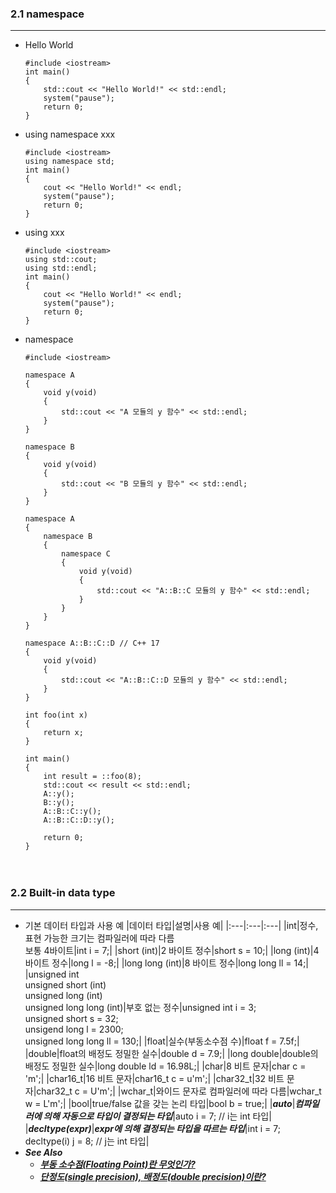 ### 2.1 namespace
---
- Hello World
    ```
    #include <iostream>
    int main()
    {
        std::cout << "Hello World!" << std::endl;
        system("pause");
        return 0;
    }
    ```
- using namespace xxx
    ```
    #include <iostream>
    using namespace std;
    int main()
    {
        cout << "Hello World!" << endl;
        system("pause");
        return 0;
    }
    ```
- using xxx
    ```
    #include <iostream>
    using std::cout;
    using std::endl;
    int main()
    {
        cout << "Hello World!" << endl;
        system("pause");
        return 0;
    }
    ```
- namespace
    ```
    #include <iostream>

    namespace A
    {
        void y(void)
        {
            std::cout << "A 모듈의 y 함수" << std::endl;
        }
    }

    namespace B
    {
        void y(void)
        {
            std::cout << "B 모듈의 y 함수" << std::endl;
        }
    }

    namespace A
    {
        namespace B
        {
            namespace C
            {
                void y(void)
                {
                    std::cout << "A::B::C 모듈의 y 함수" << std::endl;
                }
            }
        }
    }

    namespace A::B::C::D // C++ 17
    {
        void y(void)
        {
            std::cout << "A::B::C::D 모듈의 y 함수" << std::endl;
        }
    }

    int foo(int x)
    {
        return x;
    }

    int main()
    {
        int result = ::foo(8);
        std::cout << result << std::endl;
        A::y();
        B::y();
        A::B::C::y();
        A::B::C::D::y();

        return 0;
    }
    ```


　

### 2.2 Built-in data type
---
- 기본 데이터 타입과 사용 예
    |데이터 타입|설명|사용 예|
    |:---|:---|:---|
    |int|정수, 표현 가능한 크기는 컴파일러에 따라 다름<br>보통 4바이트|int i = 7;|
    |short (int)|2 바이트 정수|short s = 10;|
    |long (int)|4 바이트 정수|long l = -8;|
    |long long (int)|8 바이트 정수|long long ll = 14;|
    |unsigned int<br>unsigned short (int)<br>unsigned long (int)<br>unsigned long long (int)|부호 없는 정수|unsigned int i = 3;<br>unsigned short s = 32;<br>unsigend long l = 2300;<br>unsigned long long ll = 130;|
    |float|실수(부동소수점 수)|float f = 7.5f;|
    |double|float의 배정도 정밀한 실수|double d = 7.9;|
    |long double|double의 배정도 정밀한 실수|long double ld = 16.98L;|
    |char|8 비트 문자|char c = 'm';|
    |char16_t|16 비트 문자|char16_t c = u'm';|
    |char32_t|32 비트 문자|char32_t c = U'm';|
    |wchar_t|와이드 문자로 컴파일러에 따라 다름|wchar_t w = L'm';|
    |bool|true/false 값을 갖는 논리 타입|bool b = true;|
    |***auto***|***컴파일러에 의해 자동으로 타입이 결정되는 타입***|auto i = 7; // i는 int 타입|
    |***decltype(expr)***|***expr에 의해 결정되는 타입을 따르는 타입***|int i = 7;<br>decltype(i) j = 8; // j는 int 타입|
- ***See Also***
    - [***부동 소수점(Floating Point)란 무엇인가?***](https://steemit.com/kr/@modolee/floating-point)
    - [***단정도(single precision), 배정도(double precision)이란?***](https://whatisthenext.tistory.com/146)
